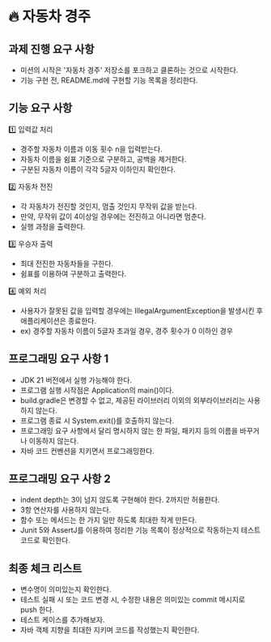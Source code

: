 # 🔥 자동차 경주

## 과제 진행 요구 사항
- 미션의 시작은 '자동차 경주' 저장소를 포크하고 클론하는 것으로 시작한다.
- 기능 구현 전, README.md에 구현할 기능 목록을 정리한다.

## 기능 요구 사항

1️⃣ 입력값 처리
- 경주할 자동차 이름과 이동 횟수 n을 입력받는다.
- 자동차 이름을 쉼표 기준으로 구분하고, 공백을 제거한다.
- 구분된 자동차 이름이 각각 5글자 이하인지 확인한다.

2️⃣ 자동차 전진
- 각 자동차가 전진할 것인지, 멈출 것인지 무작위 값을 받는다.
- 만약, 무작위 값이 4이상일 경우에는 전진하고 아니라면 멈춘다.
- 실행 과정을 출력한다.

3️⃣ 우승자 출력
- 최대 전진한 자동차들을 구한다.
- 쉼표를 이용하여 구분하고 출력한다.

4️⃣ 예외 처리
- 사용자가 잘못된 값을 입력할 경우에는 IllegalArgumentException을 발생시킨 후 애플리케이션은 종료한다.
- ex) 경주할 자동차 이름이 5글자 초과일 경우, 경주 횟수가 0 이하인 경우

## 프로그래밍 요구 사항 1
- JDK 21 버전에서 실행 가능해야 한다.
- 프로그램 실행 시작점은 Application의 main()이다.
- build.gradle은 변경할 수 없고, 제공된 라이브러리 이외의 외부라이브러리는 사용하지 않는다.
- 프로그램 종료 시 System.exit()를 호출하지 않는다.
- 프로그래밍 요구 사항에서 달리 명시하지 않는 한 파일, 패키지 등의 이름을 바꾸거나 이동하지 않는다.
- 자바 코드 컨벤션을 지키면서 프로그래밍한다.

## 프로그래밍 요구 사항 2
- indent depth는 3이 넘지 않도록 구현해야 한다. 2까지만 허용한다.
- 3항 연산자를 사용하지 않는다.
- 함수 또는 메서드는 한 가지 일만 하도록 최대한 작게 만든다.
- Junit 5와 AssertJ를 이용하여 정리한 기능 목록이 정상적으로 작동하는지 테스트 코드로 확인한다.

## 최종 체크 리스트
- 변수명이 의미있는지 확인한다.
- 테스트 실패 시 또는 코드 변경 시, 수정한 내용은 의미있는 commit 메시지로 push 한다.
- 테스트 케이스를 추가해보자.
- 자바 객체 지향을 최대한 지키며 코드를 작성했는지 확인한다.